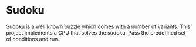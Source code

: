 # Sudoku
Sudoku is a well known puzzle which comes with a number of variants. This project implements a CPU that solves the sudoku. Pass the predefined set of conditions and run.

